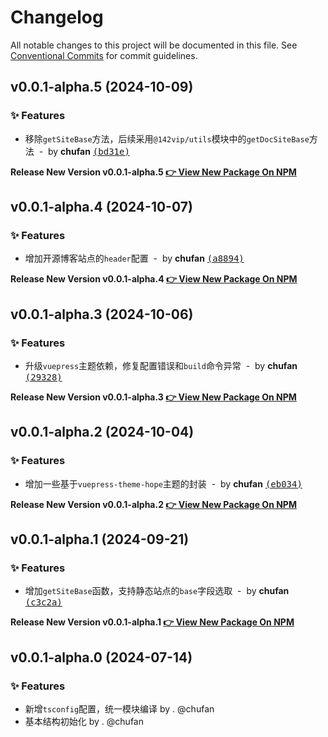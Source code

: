 # Changelog

All notable changes to this project will be documented in this file.
See [Conventional Commits](https://conventionalcommits.org) for commit guidelines.

## v0.0.1-alpha.5 (2024-10-09)

### ✨ Features

- 移除`getSiteBase`方法，后续采用`@142vip/utils`模块中的`getDocSiteBase`方法 &nbsp;-&nbsp; by **chufan** [<samp>(bd31e)</samp>](https://github.com/142vip/core-x/commit/bd31eac)

**Release New Version v0.0.1-alpha.5 [👉 View New Package On NPM](https://www.npmjs.com/package/@142vip/vuepress)**

## v0.0.1-alpha.4 (2024-10-07)

### ✨ Features

- 增加开源博客站点的`header`配置 &nbsp;-&nbsp; by **chufan** [<samp>(a8894)</samp>](https://github.com/142vip/core-x/commit/a8894aa)

**Release New Version v0.0.1-alpha.4 [👉 View New Package On NPM](https://www.npmjs.com/package/@142vip/vuepress)**

## v0.0.1-alpha.3 (2024-10-06)

### ✨ Features

- 升级`vuepress`主题依赖，修复配置错误和`build`命令异常 &nbsp;-&nbsp; by **chufan** [<samp>(29328)</samp>](https://github.com/142vip/core-x/commit/293280a)

**Release New Version v0.0.1-alpha.3 [👉 View New Package On NPM](https://www.npmjs.com/package/@142vip/vuepress)**

## v0.0.1-alpha.2 (2024-10-04)

### ✨ Features

- 增加一些基于`vuepress-theme-hope`主题的封装 &nbsp;-&nbsp; by **chufan** [<samp>(eb034)</samp>](https://github.com/142vip/core-x/commit/eb0341b)

**Release New Version v0.0.1-alpha.2 [👉 View New Package On NPM](https://www.npmjs.com/package/@142vip/vuepress)**

## v0.0.1-alpha.1 (2024-09-21)

### ✨ Features

- 增加`getSiteBase`函数，支持静态站点的`base`字段选取 &nbsp;-&nbsp; by **chufan** [<samp>(c3c2a)</samp>](https://github.com/142vip/core-x/commit/c3c2a77)

**Release New Version v0.0.1-alpha.1 [👉 View New Package On NPM](https://www.npmjs.com/package/@142vip/vuepress)**

## v0.0.1-alpha.0 (2024-07-14)

### ✨ Features

- 新增`tsconfig`配置，统一模块编译 by . @chufan
- 基本结构初始化  by . @chufan
